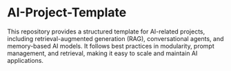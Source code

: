 # AI-Project-Template
This repository provides a structured template for AI-related projects, including retrieval-augmented generation (RAG), conversational agents, and memory-based AI models. It follows best practices in modularity, prompt management, and retrieval, making it easy to scale and maintain AI applications.
